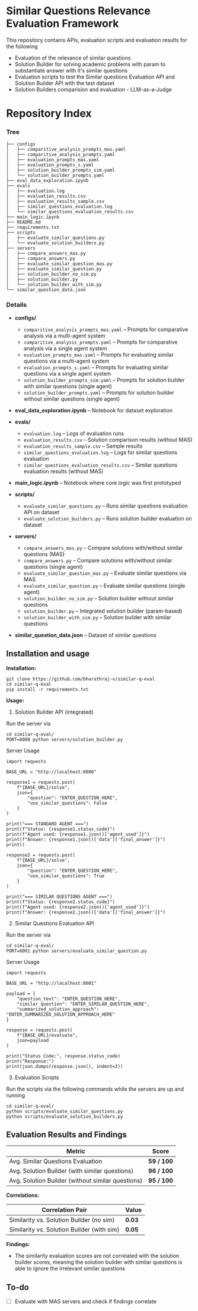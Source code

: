 # Similar Questions Relevance Evaluation Framework

This repository contains APIs, evaluation scripts and evaluation results for the following 
- Evaluation of the relevance of similar questions 
- Solution Builder for solving academic problems with param to substantiate answer with it's similar questions
- Evaluation scripts to test the Similar questions Evaluation API and Solution Builder API with the test dataset
- Solution Builders comparision and evaluation - LLM-as-a-Judge


# Repository Index
### Tree
```
├── configs
│   ├── comparitive_analysis_prompts_mas.yaml
│   ├── comparitive_analysis_prompts.yaml
│   ├── evaluation_prompts_mas.yaml
│   ├── evaluation_prompts_s.yaml
│   ├── solution_builder_prompts_sim.yaml
│   └── solution_builder_prompts.yaml
├── eval_data_exploration.ipynb
├── evals
│   ├── evaluation.log
│   ├── evaluation_results.csv
│   ├── evaluation_results_sample.csv
│   ├── similar_questions_evaluation.log
│   └── similar_questions_evaluation_results.csv
├── main_logic.ipynb
├── README.md
├── requirements.txt
├── scripts
│   ├── evaluate_similar_questions.py
│   └── evaluate_solution_builders.py
├── servers
│   ├── compare_answers_mas.py
│   ├── compare_answers.py
│   ├── evaluate_similar_question_mas.py
│   ├── evaluate_similar_question.py
│   ├── solution_builder_no_sim.py
│   ├── solution_builder.py
│   └── solution_builder_with_sim.py
└── similar_question_data.json
```

### Details

- **configs/**
  - `comparitive_analysis_prompts_mas.yaml` – Prompts for comparative analysis via a multi-agent system  
  - `comparitive_analysis_prompts.yaml` – Prompts for comparative analysis via a single agent system  
  - `evaluation_prompts_mas.yaml` – Prompts for evaluating similar questions via a multi-agent system  
  - `evaluation_prompts_s.yaml` – Prompts for evaluating similar questions via a single agent system  
  - `solution_builder_prompts_sim.yaml` – Prompts for solution builder with similar questions (single agent)  
  - `solution_builder_prompts.yaml` – Prompts for solution builder without similar questions (single agent)  

- **eval_data_exploration.ipynb** – Notebook for dataset exploration  

- **evals/**
  - `evaluation.log` – Logs of evaluation runs  
  - `evaluation_results.csv` – Solution comparison results (without MAS)  
  - `evaluation_results_sample.csv` – Sample results  
  - `similar_questions_evaluation.log` – Logs for similar questions evaluation  
  - `similar_questions_evaluation_results.csv` – Similar questions evaluation results (without MAS)  

- **main_logic.ipynb** – Notebook where core logic was first prototyped  

- **scripts/**
  - `evaluate_similar_questions.py` – Runs similar questions evaluation API on dataset  
  - `evaluate_solution_builders.py` – Runs solution builder evaluation on dataset  

- **servers/**
  - `compare_answers_mas.py` – Compare solutions with/without similar questions (MAS)  
  - `compare_answers.py` – Compare solutions with/without similar questions (single agent)  
  - `evaluate_similar_question_mas.py` – Evaluate similar questions via MAS  
  - `evaluate_similar_question.py` – Evaluate similar questions (single agent)  
  - `solution_builder_no_sim.py` – Solution builder without similar questions  
  - `solution_builder.py` – Integrated solution builder (param-based)  
  - `solution_builder_with_sim.py` – Solution builder with similar questions  

- **similar_question_data.json** – Dataset of similar questions  


## Installation and usage

**Installation:**

```
git clone https://github.com/bharathraj-v/similar-q-eval
cd similar-q-eval
pip install -r requirements.txt
```

**Usage:**

1. Solution Builder API (integrated)

Run the server via
```
cd similar-q-eval/
PORT=8000 python servers/solution_builder.py
```

Server Usage


```
import requests

BASE_URL = "http://localhost:8000"

response1 = requests.post(
    f"{BASE_URL}/solve",
    json={
        "question": "ENTER_QUESTION_HERE",
        "use_similar_questions": False
    }
)

print("=== STANDARD AGENT ===")
print(f"Status: {response1.status_code}")
print(f"Agent used: {response1.json()['agent_used']}")
print(f"Answer: {response1.json()['data']['final_answer']}")
print()

response2 = requests.post(
    f"{BASE_URL}/solve", 
    json={
        "question": "ENTER_QUESTION_HERE",
        "use_similar_questions": True
    }
)

print("=== SIMILAR QUESTIONS AGENT ===")
print(f"Status: {response2.status_code}")
print(f"Agent used: {response2.json()['agent_used']}")
print(f"Answer: {response2.json()['data']['final_answer']}")
```

2. Similar Questions Evaluation API

Run the server via
```
cd similar-q-eval/
PORT=8001 python servers/evaluate_similar_question.py
```

Server Usage

```
import requests

BASE_URL = "http://localhost:8001"

payload = {
    "question_text": "ENTER_QUESTION_HERE",
    "similar_question": "ENTER_SIMILAR_QUESTION_HERE",
    "summarized_solution_approach": "ENTER_SUMMARIZED_SOLUTION_APPROACH_HERE"
}

response = requests.post(
    f"{BASE_URL}/evaluate",
    json=payload
)

print("Status Code:", response.status_code)
print("Response:")
print(json.dumps(response.json(), indent=2))
```

3. Evaluation Scripts

Run the scripts via the following commands while the servers are up and running
```
cd similar-q-eval/
python scripts/evaluate_similar_questions.py
python scripts/evaluate_solution_builders.py
```


## Evaluation Results and Findings


| Metric | Score |
|--------|-------|
| Avg. Similar Questions Evaluation | **59 / 100** |
| Avg. Solution Builder (with similar questions) | **96 / 100** |
| Avg. Solution Builder (without similar questions) | **95 / 100** |

**Correlations:**

| Correlation Pair | Value |
|------------------|-------|
| Similarity vs. Solution Builder (no sim) | **0.03** |
| Similarity vs. Solution Builder (with sim) | **0.05** |

**Findings:**

- The similarity evaluation scores are not correlated with the solution builder scores, meaning the solution builder with similar questions is able to ignore the irrelevant similar questions


## To-do

- [ ] Evaluate with MAS servers and check if findings correlate